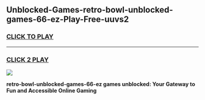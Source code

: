 
## Unblocked-Games-retro-bowl-unblocked-games-66-ez-Play-Free-uuvs2
<h3>
<a href="https://premium76.site?title=retro-bowl-unblocked-games-66-ez&ref=20A">CLICK TO PLAY</a></h3>
<hr>

<h3>
<a href="https://premium76.site?title=retro-bowl-unblocked-games-66-ez&ref=20A">CLICK 2 PLAY</a>
  
</h3>

<a href="https://premium76.site?title=retro-bowl-unblocked-games-66-ez&ref=20A"><img src="https://clearcache.store/games.png"></a>


**retro-bowl-unblocked-games-66-ez games unblocked: Your Gateway to Fun and Accessible Online Gaming**
